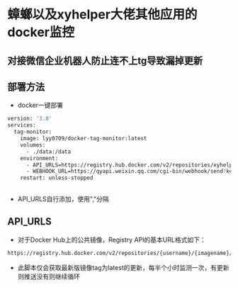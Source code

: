 # 蟑螂以及xyhelper大佬其他应用的docker监控

## 对接微信企业机器人防止连不上tg导致漏掉更新

## 部署方法

- docker一键部署

```bash
version: '3.8'
services:
  tag-monitor:
    image: lyy0709/docker-tag-monitor:latest
    volumes:
      - ./data:/data
    environment:
      - API_URLS=https://registry.hub.docker.com/v2/repositories/xyhelper/cockroachai/tags/,https://registry.hub.docker.com/v2/repositories/xyhelper/cdn-oaistatic/tags/
      - WEBHOOK_URL=https://qyapi.weixin.qq.com/cgi-bin/webhook/send?key=企业微信机器人的token
    restart: unless-stopped
  
```
- API_URLS自行添加，使用","分隔
## API_URLS

- 对于Docker Hub上的公共镜像，Registry API的基本URL格式如下：

```bash
https://registry.hub.docker.com/v2/repositories/{username}/{imagename}/tags/
```

- 此脚本仅会获取最新版镜像tag为latest的更新，每半个小时监测一次，有更新则推送没有则继续循环

